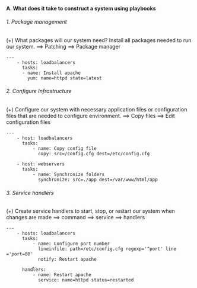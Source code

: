 #### A. What does it take to construct a system using playbooks

###### 1. Package management
(+) What packages will our system need? Install all packages needed to run our system.
==> Patching
==> Package manager

``` example_playbook
---
	- hosts: loadbalancers
	  tasks:
	  - name: Install apache
	    yum: name=httpd state=latest
```

###### 2. Configure Infrastructure
(+) Configure our system with necessary application files or configuration files that are needed to configure environment.
==> Copy files
==> Edit configuration files

``` example_playbook
---
	- host: loadbalancers
	  tasks:
		  - name: Copy config file
		    copy: src=/config.cfg dest=/etc/config.cfg

	- host: webservers
	  tasks:
		  - name: Synchronize folders
		    synchronize: src=./app dest=/var/www/html/app
```

###### 3. Service handlers
(+) Create service handlers to start, stop, or restart our system when changes are made
==> command
==> service
==> handlers

```example_playbooks
---
	- hosts: loadbalancers
	  tasks:
		  - name: Configure port number
		    lineinfile: path=/etc/config.cfg regexp='^port' line ='port=80'
		    notify: Restart apache

	  handlers:
		  - name: Restart apache
		    service: name=httpd status=restarted
```

